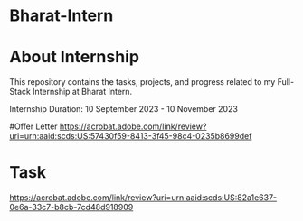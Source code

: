 # Bharat-Intern

# About Internship
This repository contains the tasks, projects, and progress related to my Full-Stack Internship at Bharat Intern.


Internship Duration: 10 September 2023 - 10 November 2023

#Offer Letter
https://acrobat.adobe.com/link/review?uri=urn:aaid:scds:US:57430f59-8413-3f45-98c4-0235b8699def

# Task
https://acrobat.adobe.com/link/review?uri=urn:aaid:scds:US:82a1e637-0e6a-33c7-b8cb-7cd48d918909
